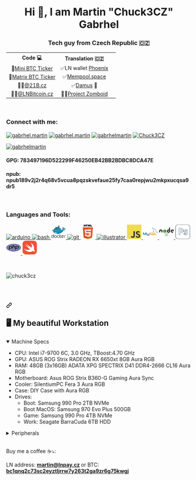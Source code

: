 <h1 align="center">Hi 👋, I am Martin "Chuck3CZ" Gabrhel</h1>
<h3 align="center">Tech guy from Czech Republic 🇨🇿 </h3>


<table align="center">
  <tr>
    <th>Code 💻</th>
    <th>Translation 🇨🇿</th>
  </tr>
  <tr>
    <td align="center">🔄<a href="https://github.com/Chuck3CZ/ESP8266-Bitcoin-OLED-Ticker">Mini BTC Ticker</a></td>
    <td align="center">✅LN wallet <a href="https://github.com/ACINQ/phoenix/tree/master/phoenix-ios/phoenix-ios/cs.lproj">Phoenix</a></td>
    <td align="center"> <a href="https://api.qrserver.com/v1/create-qr-code/?size=150x150&data=https://github.com/Chuck3CZ" target="blank"> </a> </td>
  </tr>
  
  <tr>
    <td align="center">🔄<a href="https://github.com/Chuck3CZ/Bitcoin_martix_scroller">Matrix BTC Ticker</a></td>
    <td align="center">✅<a href="https://mempool.space/cs">Mempool.space</a></td>
  </tr>
  <tr>
    <td align="center">👨‍💻<a href="https://github.com/Chuck3CZ/21B.cz">@21B.cz</a></td>
    <td align="center">✅<a href="https://github.com/damus-io/damus">Damus</a>  💜</td>
  </tr>
  <tr>
     <td align="center">👨‍💻<a href="https://github.com/3CZPlay/LNBitcoin.cz">@LNBitcoin.cz</a></td>
     <td align="center">👨‍💻<a href="https://github.com/Chuck3CZ/ProjectZomboidTranslations">Project Zomboid</a></td> 
    
  </tr>
</table>


<br>

<h3 align="left">Connect with me:</h3>
<p align="left">

<a href="https://fb.com/gabrhel.martin" target="blank"><img align="center" src="https://raw.githubusercontent.com/rahuldkjain/github-profile-readme-generator/master/src/images/icons/Social/facebook.svg" alt="gabrhel.martin" height="30" width="40" /></a>
<a href="https://instagram.com/gabrhel.martin" target="blank"><img align="center" src="https://raw.githubusercontent.com/rahuldkjain/github-profile-readme-generator/master/src/images/icons/Social/instagram.svg" alt="gabrhel.martin" height="30" width="40" /></a>
<a href="https://twitter.com/gabrhelmartin" target="blank"><img align="center" src="https://raw.githubusercontent.com/rahuldkjain/github-profile-readme-generator/master/src/images/icons/Social/twitter.svg" alt="gabrhelmartin" height="30" width="40" /></a>
<a href="https://discord.gg/Chuck3CZ" target="blank"><img align="center" src="https://raw.githubusercontent.com/rahuldkjain/github-profile-readme-generator/master/src/images/icons/Social/discord.svg" alt="Chuck3CZ" height="30" width="40" /></a>
</p> <p> <a href="https://twitter.com/gabrhelmartin" target="blank"><img src="https://img.shields.io/twitter/follow/gabrhelmartin?logo=twitter&style=for-the-badge" alt="gabrhelmartin" /></a> </p>
<h4 align="left">GPG: 783497196D522299F46250EB42BB2BDBC8DCA47E</h4>

<h4 align="left">npub: npub189v2j2r4q68v5vcua8pqzskvefaue25fy7caa0repjwu2mkpxucqsa9dr5</h4>


<br>
<h3 align="left">Languages and Tools:</h3>
<p align="left"> <a href="https://www.arduino.cc/" target="_blank"> <img src="https://cdn.worldvectorlogo.com/logos/arduino-1.svg" alt="arduino" width="40" height="40"/> </a> <a href="https://www.gnu.org/software/bash/" target="_blank"> <img src="https://www.vectorlogo.zone/logos/gnu_bash/gnu_bash-icon.svg" alt="bash" width="40" height="40"/> </a> <a href="https://www.docker.com/" target="_blank"> <img src="https://raw.githubusercontent.com/devicons/devicon/master/icons/docker/docker-original-wordmark.svg" alt="docker" width="40" height="40"/> </a> <a href="https://git-scm.com/" target="_blank"> <img src="https://www.vectorlogo.zone/logos/git-scm/git-scm-icon.svg" alt="git" width="40" height="40"/> </a> <a href="https://www.w3.org/html/" target="_blank"> <img src="https://raw.githubusercontent.com/devicons/devicon/master/icons/html5/html5-original-wordmark.svg" alt="html5" width="40" height="40"/> </a> <a href="https://www.adobe.com/in/products/illustrator.html" target="_blank"> <img src="https://www.vectorlogo.zone/logos/adobe_illustrator/adobe_illustrator-icon.svg" alt="illustrator" width="40" height="40"/> </a> <a href="https://developer.mozilla.org/en-US/docs/Web/JavaScript" target="_blank"> <img src="https://raw.githubusercontent.com/devicons/devicon/master/icons/javascript/javascript-original.svg" alt="javascript" width="40" height="40"/> </a> <a href="https://www.mysql.com/" target="_blank"> <img src="https://raw.githubusercontent.com/devicons/devicon/master/icons/mysql/mysql-original-wordmark.svg" alt="mysql" width="40" height="40"/> </a> <a href="https://nodejs.org" target="_blank"> <img src="https://raw.githubusercontent.com/devicons/devicon/master/icons/nodejs/nodejs-original-wordmark.svg" alt="nodejs" width="40" height="40"/> </a> <a href="https://www.photoshop.com/en" target="_blank"> <img src="https://raw.githubusercontent.com/devicons/devicon/master/icons/photoshop/photoshop-line.svg" alt="photoshop" width="40" height="40"/> </a> <a href="https://www.php.net" target="_blank"> <img src="https://raw.githubusercontent.com/devicons/devicon/master/icons/php/php-original.svg" alt="php" width="40" height="40"/> </a> <a href="https://developer.apple.com/swift/" target="_blank"> <img src="https://raw.githubusercontent.com/devicons/devicon/master/icons/swift/swift-original.svg" alt="swift" width="40" height="40"/> </a> </p>
<br>
<p align="left"> <img src="https://komarev.com/ghpvc/?username=chuck3cz&label=Profile%20views&color=0e75b6&style=flat" alt="chuck3cz" /> </p>
<br>

<h2 dir="auto"><a id="user-content-️-my-beautiful-workstation" class="anchor" aria-hidden="true" href="#️-my-beautiful-workstation"><svg class="octicon octicon-link" viewBox="0 0 16 16" version="1.1" width="16" height="16" aria-hidden="true"><path d="m7.775 3.275 1.25-1.25a3.5 3.5 0 1 1 4.95 4.95l-2.5 2.5a3.5 3.5 0 0 1-4.95 0 .751.751 0 0 1 .018-1.042.751.751 0 0 1 1.042-.018 1.998 1.998 0 0 0 2.83 0l2.5-2.5a2.002 2.002 0 0 0-2.83-2.83l-1.25 1.25a.751.751 0 0 1-1.042-.018.751.751 0 0 1-.018-1.042Zm-4.69 9.64a1.998 1.998 0 0 0 2.83 0l1.25-1.25a.751.751 0 0 1 1.042.018.751.751 0 0 1 .018 1.042l-1.25 1.25a3.5 3.5 0 1 1-4.95-4.95l2.5-2.5a3.5 3.5 0 0 1 4.95 0 .751.751 0 0 1-.018 1.042.751.751 0 0 1-1.042.018 1.998 1.998 0 0 0-2.83 0l-2.5 2.5a1.998 1.998 0 0 0 0 2.83Z"></path></svg></a>

  <g-emoji class="g-emoji" alias="desktop_computer" fallback-src="https://github.githubassets.com/images/icons/emoji/unicode/1f5a5.png">🖥️</g-emoji> My beautiful Workstation</h2>
<p dir="auto"><a target="_blank" rel="noopener noreferrer nofollow" href="https://user-images.githubusercontent.com/55334727/233895069-d1aa1e76-3ce5-4e3d-b1ea-ee7d34bd80c2.png"> <!--  <img src="https://user-images.githubusercontent.com/55334727/233895069-d1aa1e76-3ce5-4e3d-b1ea-ee7d34bd80c2.png" style="max-width: 100%;" height="300vh" align="right"> --> </a></p>
<details open="">
  <summary>Machine Specs</summary>
<ul dir="auto">
<li>CPU: Intel i7-9700 6C, 3.0 GHz, TBoost:4.70 GHz</li>
<li>GPU: ASUS ROG Strix RADEON RX 6650xt 8GB Aura RGB</li>
<li>RAM: 48GB (3x16GB) ADATA XPG SPECTRIX D41 DDR4-2666 CL16 Aura RGB</li>
<li>Motherboard: Asus ROG Strix B360-G Gaming Aura Sync</li>
<li>Cooler: SilentiumPC Fera 3 Aura RGB</li>
<li>Case: DIY Case with Aura RGB</li>
<li>Drives:
<ul dir="auto">
<li>Boot: Samsung 990 Pro 2TB NVMe</li>
<li>Boot MacOS: Samsung 970 Evo Plus 500GB</li>
<li>Game: Samsung 990 Pro 4TB NVMe</li>
<li>Work: Seagate BarraCuda 6TB HDD</li>
</ul>
</li>
</ul>
</details>
<details>
  <summary>Peripherals</summary>
<li>Monitor: 1x Asus BE24A 1920x1200px (LAND/PORT), 1x LG24MB37PY 1920x1080,  1x Prestigio P372 1280x1024 </li>
<ul dir="auto">
<li>Keyboard: Asus TUF GAMING K5 Aura RGB</li>
<li>Mouse: Asus TUF Gaming M3 Aura RGB</li>
<li>Audio Equip:
<ul dir="auto">
<li>Speakers: Logitech 7.1 + 2x AirPort Express - AirPlay 2 + HomePod mini</li>
<li>Microphone: CM25 MkIII condenser microphone</li>
<li>Headphones: Beyerdynamic MMX150, Gamdias Hephaestus P1, AirPods Max/Pro 2.gen </li>
</ul>
</li>
</ul>
  </details>
<br>
<p>Buy me a coffee ☕⤵: </p>
<p>LN address: <b> <a href="lightning://martin@lnpay.cz">martin@lnpay.cz</a> </b> or BTC: <b> <a href="bitcoin://bc1qnq2c73sc2eyztljrrw7y263t2ga9zr6g75kwgj">bc1qnq2c73sc2eyztljrrw7y263t2ga9zr6g75kwgj</a> </b> </p>
